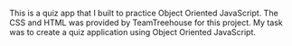 This is a quiz app that I built to practice Object Oriented JavaScript.
The CSS and HTML was provided by TeamTreehouse for this project.
My task was to create a quiz application using Object Oriented JavaScript.
